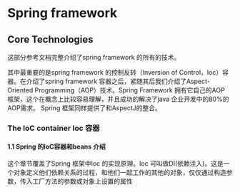 # Spring framework 
## Core Technologies
这部分参考文档完整介绍了spring framework 的所有的技术。

其中最重要的是spring framework 的控制反转（Inversion of Control，Ioc）容器。在介绍了spring framework 容器之后，紧随其后我们介绍了Aspect-Oriented Programming（AOP）技术。Spring Framework 拥有它自己的AOP 框架，这个在概念上比较容易理解，并且成功的解决了java 企业开发中的80%的AOP需求。
Spring 框架同样提供了和AspectJ的整合。

### The IoC container Ioc 容器
#### 1.1 Spring 的IoC容器和beans 介绍
这个章节覆盖了Spring 框架中Ioc 的实现原理。Ioc 可叫做DI(依赖注入)。这是一个对象定义他们依赖关系的过程，和他们一起工作的其他的对象，仅仅通过构造参数，传入工厂方法的参数或对象上设置的属性